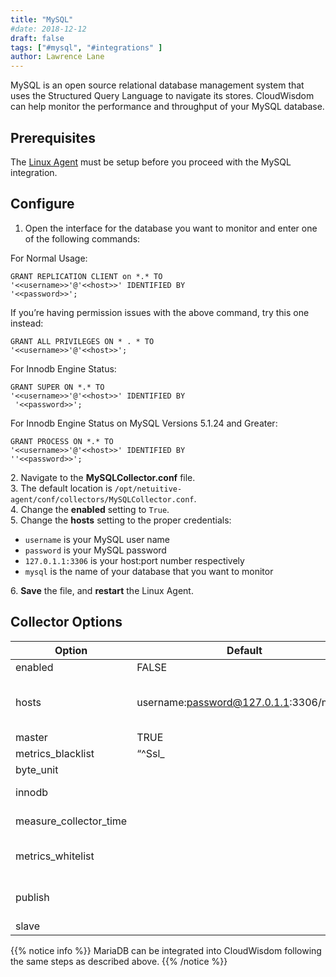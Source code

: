 ```yaml
---
title: "MySQL"
#date: 2018-12-12
draft: false
tags: ["#mysql", "#integrations" ]
author: Lawrence Lane
---
```

MySQL is an open source relational database management system that uses the Structured Query Language to navigate its stores. CloudWisdom can help monitor the performance and throughput of your MySQL database.

## Prerequisites

The [Linux Agent][1] must be setup before you proceed with the MySQL integration.

## Configure

1. Open the interface for the database you want to monitor and enter one of the following commands:

For Normal Usage:

```
GRANT REPLICATION CLIENT on *.* TO
'<<username>>'@'<<host>>' IDENTIFIED BY
'<<password>>';
```
If you’re having permission issues with the above command, try this one instead:

```
GRANT ALL PRIVILEGES ON * . * TO
'<<username>>'@'<<host>>';
```

For Innodb Engine Status:

```
GRANT SUPER ON *.* TO
'<<username>>'@'<<host>>' IDENTIFIED BY
 '<<password>>';
 ```

 For Innodb Engine Status on MySQL Versions 5.1.24 and Greater:

 ```
 GRANT PROCESS ON *.* TO
'<<username>>'@'<<host>>' IDENTIFIED BY
''<<password>>';
 ```


2\. Navigate to the **MySQLCollector.conf** file.  
3. The default location is `/opt/netuitive-agent/conf/collectors/MySQLCollector.conf`.  
4. Change the **enabled** setting to `True`.  
5. Change the **hosts** setting to the proper credentials:  

  - `username` is your MySQL user name  
  - `password` is your MySQL password  
  - `127.0.1.1:3306` is your host:port number respectively  
  - `mysql` is the name of your database that you want to monitor

6\. **Save** the file, and **restart** the Linux Agent.  

## Collector Options

| Option                 | Default                                                                                                                                                                                                                                                                                                                                                              | Description                                                                                                                                        |
|------------------------|----------------------------------------------------------------------------------------------------------------------------------------------------------------------------------------------------------------------------------------------------------------------------------------------------------------------------------------------------------------------|----------------------------------------------------------------------------------------------------------------------------------------------------|
| enabled                | FALSE                                                                                                                                                                                                                                                                                                                                                                | Enable collecting MySQL metrics.                                                                                                                   |
| hosts                  | username:password@127.0.1.1:3306/mysql,                                                                                                                                                                                                                                                                                                                              | List of hosts to collect from. Use db “None” to avoid connecting to a particular database. The format is username:password@host:port/db[/nickname] |
| master                 | TRUE                                                                                                                                                                                                                                                                                                                                                                 | Enable collecting SHOW MASTER STATUS.                                                                                                              |
| metrics_blacklist      | “^Ssl_|^Innodb_|^Com_|^Performance_schema_|^Aria_|^Feature_|^Slave_|^Uptime.*|^Handler_[^r].*|^Handler_rollback$|^Binlog|^Key_|^Qcache_|^Select_|^Sort_|^.*_tmp_.*$|^Tc_log_|^Delayed_|^Aborted_|^Threadpool_|^.*lush.*$|^Access_|^Busy_|^Cpu_|^Empty_|^Executed_|^Last_|^Open_streams$|^.*_table_definitions$|^Opened_views$|^Questions$|^Rows_|^Subquery_|^Syncs$” | Regex list to match metrics to block. Mutually exclusive with metrics_whitelist option.                                                            |
| byte_unit              |                                                                                                                                                                                                                                                                                                                                                                      | Default numeric output(s).                                                                                                                         |
| innodb                 |                                                                                                                                                                                                                                                                                                                                                                      | Enable collecting SHOW ENGINE INNODB STATUS.                                                                                                       |
| measure_collector_time |                                                                                                                                                                                                                                                                                                                                                                      | Measure the collector’s run time in milliseconds.                                                                                                  |
| metrics_whitelist      |                                                                                                                                                                                                                                                                                                                                                                      | Regex list to match metrics to transmit. Mutually exclusive with metrics_blacklist option.                                                         |
| publish                |                                                                                                                                                                                                                                                                                                                                                                      | Which SHOW GLOBAL STATUS rows you would like to publish, or leave blank to publish all rows.                                                       |
| slave                  |                                                                                                                                                                                                                                                                                                                                                                      | Enable collecting SHOW SLAVE STATUS.                                                                                                               |

{{% notice info %}}
MariaDB can be integrated into CloudWisdom following the same steps as described above.
{{% /notice %}}

[1]: /integrations/agents/linux-agent
